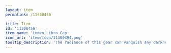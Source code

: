 ```yaml
---
layout: item
permalink: /11300456

title: Item
id: '11300456'
item_name: 'Lumen Libro Cap'
icon_url: 'item/icon/11300394.png'
tooltip_description: 'The radiance of this gear can vanquish any darkness. Legend says it was left behind by beings of pure light.'
---
```

